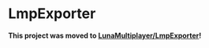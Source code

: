 # LmpExporter

**This project was moved to [LunaMultiplayer/LmpExporter](https://github.com/LunaMultiplayer/LmpExporter)!**